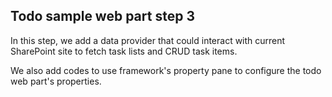 ## Todo sample web part step 3

In this step, we add a data provider that could interact with current SharePoint site to fetch
task lists and CRUD task items.

We also add codes to use framework's property pane to configure the todo web part's properties.
